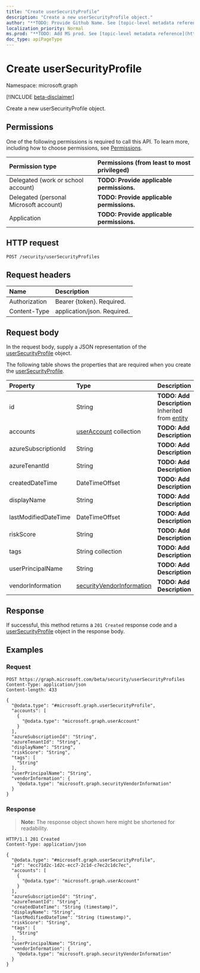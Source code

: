 ```yaml
---
title: "Create userSecurityProfile"
description: "Create a new userSecurityProfile object."
author: "**TODO: Provide Github Name. See [topic-level metadata reference](https://msgo.azurewebsites.net/add/document/guidelines/metadata.html#topic-level-metadata)**"
localization_priority: Normal
ms.prod: "**TODO: Add MS prod. See [topic-level metadata reference](https://msgo.azurewebsites.net/add/document/guidelines/metadata.html#topic-level-metadata)**"
doc_type: apiPageType
---
```


# Create userSecurityProfile
Namespace: microsoft.graph

[!INCLUDE [beta-disclaimer](../../includes/beta-disclaimer.md)]

Create a new userSecurityProfile object.

## Permissions
One of the following permissions is required to call this API. To learn more, including how to choose permissions, see [Permissions](/graph/permissions-reference).

|Permission type|Permissions (from least to most privileged)|
|:---|:---|
|Delegated (work or school account)|**TODO: Provide applicable permissions.**|
|Delegated (personal Microsoft account)|**TODO: Provide applicable permissions.**|
|Application|**TODO: Provide applicable permissions.**|

## HTTP request

<!-- {
  "blockType": "ignored"
}
-->
``` http
POST /security/userSecurityProfiles
```

## Request headers
|Name|Description|
|:---|:---|
|Authorization|Bearer {token}. Required.|
|Content-Type|application/json. Required.|

## Request body
In the request body, supply a JSON representation of the [userSecurityProfile](../resources/usersecurityprofile.md) object.

The following table shows the properties that are required when you create the [userSecurityProfile](../resources/usersecurityprofile.md).

|Property|Type|Description|
|:---|:---|:---|
|id|String|**TODO: Add Description** Inherited from [entity](../resources/entity.md)|
|accounts|[userAccount](../resources/useraccount.md) collection|**TODO: Add Description**|
|azureSubscriptionId|String|**TODO: Add Description**|
|azureTenantId|String|**TODO: Add Description**|
|createdDateTime|DateTimeOffset|**TODO: Add Description**|
|displayName|String|**TODO: Add Description**|
|lastModifiedDateTime|DateTimeOffset|**TODO: Add Description**|
|riskScore|String|**TODO: Add Description**|
|tags|String collection|**TODO: Add Description**|
|userPrincipalName|String|**TODO: Add Description**|
|vendorInformation|[securityVendorInformation](../resources/securityvendorinformation.md)|**TODO: Add Description**|



## Response

If successful, this method returns a `201 Created` response code and a [userSecurityProfile](../resources/usersecurityprofile.md) object in the response body.

## Examples

### Request
<!-- {
  "blockType": "request",
  "name": "create_usersecurityprofile_from_"
}
-->
``` http
POST https://graph.microsoft.com/beta/security/userSecurityProfiles
Content-Type: application/json
Content-length: 433

{
  "@odata.type": "#microsoft.graph.userSecurityProfile",
  "accounts": [
    {
      "@odata.type": "microsoft.graph.userAccount"
    }
  ],
  "azureSubscriptionId": "String",
  "azureTenantId": "String",
  "displayName": "String",
  "riskScore": "String",
  "tags": [
    "String"
  ],
  "userPrincipalName": "String",
  "vendorInformation": {
    "@odata.type": "microsoft.graph.securityVendorInformation"
  }
}
```


### Response
>**Note:** The response object shown here might be shortened for readability.
<!-- {
  "blockType": "response",
  "truncated": true,
  "@odata.type": "microsoft.graph.userSecurityProfile"
}
-->
``` http
HTTP/1.1 201 Created
Content-Type: application/json

{
  "@odata.type": "#microsoft.graph.userSecurityProfile",
  "id": "ecc71d2c-1d2c-ecc7-2c1d-c7ec2c1dc7ec",
  "accounts": [
    {
      "@odata.type": "microsoft.graph.userAccount"
    }
  ],
  "azureSubscriptionId": "String",
  "azureTenantId": "String",
  "createdDateTime": "String (timestamp)",
  "displayName": "String",
  "lastModifiedDateTime": "String (timestamp)",
  "riskScore": "String",
  "tags": [
    "String"
  ],
  "userPrincipalName": "String",
  "vendorInformation": {
    "@odata.type": "microsoft.graph.securityVendorInformation"
  }
}
```

